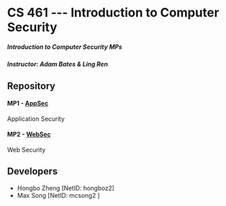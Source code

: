 # CS 461 --- Introduction to Computer Security
##### Introduction to Computer Security  MPs
##### Instructor: Adam Bates & Ling Ren

## Repository
#### MP1 - [AppSec](https://gitlab.engr.illinois.edu/hongboz2/computer_security/-/tree/main/AppSec)

Application Security

#### MP2 - [WebSec](https://gitlab.engr.illinois.edu/hongboz2/computer_security/-/tree/main/WebSec)

Web Security

## Developers
* Hongbo Zheng [NetID: hongboz2]
* Max Song     [NetID: mcsong2 ]

